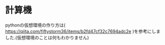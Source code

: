 # 計算機
pythonの仮想環境の作り方は( https://qiita.com/fiftystorm36/items/b2fd47cf32c7694adc2e )を参考にしました.(仮想環境のことは何もわかりません)


